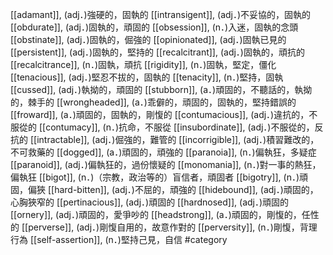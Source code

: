[[adamant]], (adj．)強硬的，固執的 
[[intransigent]], (adj．)不妥協的，固執的 
[[obdurate]], (adj．)固執的，頑固的 
[[obsession]], (n．)入迷，固執的念頭 
[[obstinate]], (adj．)固執的，倔強的 
[[opinionated]], (adj．)固執已見的 
[[persistent]], (adj．)固執的，堅持的 
[[recalcitrant]], (adj．)固執的，頑抗的 
[[recalcitrance]], (n．)固執，頑抗 
[[rigidity]], (n．)固執，堅定，僵化 
[[tenacious]], (adj．)堅忍不拔的，固執的 
[[tenacity]], (n．)堅持，固執 
[[cussed]], (adj．)執拗的，頑固的 
[[stubborn]], (a．)頑固的，不聽話的，執拗的，棘手的 
[[wrongheaded]], (a．)乖僻的，頑固的，固執的，堅持錯誤的 
[[froward]], (a．)頑固的，固執的，剛愎的 
[[contumacious]], (adj．)違抗的，不服從的 
[[contumacy]], (n．)抗命，不服從 
[[insubordinate]], (adj．)不服從的，反抗的 
[[intractable]], (adj．)倔強的，難管的 
[[incorrigible]], (adj．)積習難改的，不可救藥的 
[[dogged]], (a．)頑固的，頑強的 
[[paranoia]], (n．)偏執狂，多疑症 
[[paranoid]], (adj．)偏執狂的，過份懷疑的 
[[monomania]], (n．)對一事的熱狂，偏執狂 
[[bigot]], (n．)（宗教，政治等的）盲信者，頑固者 
[[bigotry]], (n．)頑固，偏狹 
[[hard-bitten]], (adj．)不屈的，頑強的 
[[hidebound]], (adj．)頑固的，心胸狹窄的 
[[pertinacious]], (adj．)頑固的 
[[hardnosed]], (adj．)頑固的 
[[ornery]], (adj．)頑固的，愛爭吵的 
[[headstrong]], (a．)頑固的，剛愎的，任性的 
[[perverse]], (adj．)剛愎自用的，故意作對的 
[[perversity]], (n．)剛愎，背理行為 
[[self-assertion]], (n．)堅持己見，自信 
#category
